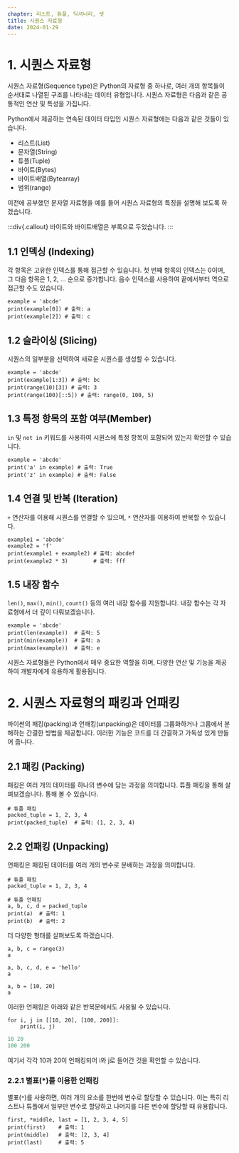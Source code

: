 ```yaml
---
chapter: 리스트, 튜플, 딕셔너리, 셋
title: 시퀀스 자료형
date: 2024-01-29
---
```


# 1. 시퀀스 자료형

시퀀스 자료형(Sequence type)은 Python의 자료형 중 하나로, 여러 개의 항목들이 순서대로 나열된 구조를 나타내는 데이터 유형입니다. 시퀀스 자료형은 다음과 같은 공통적인 연산 및 특성을 가집니다.

Python에서 제공하는 연속된 데이터 타입인 시퀀스 자료형에는 다음과 같은 것들이 있습니다.

- 리스트(List)
- 문자열(String)
- 튜플(Tuple)
- 바이트(Bytes)
- 바이트배열(Bytearray)
- 범위(range)

이전에 공부했던 문자열 자료형을 예를 들어 시퀀스 자료형의 특징을 설명해 보도록 하겠습니다.

:::div{.callout}
바이트와 바이트배열은 부록으로 두었습니다.
:::

## 1.1 인덱싱 (Indexing)

각 항목은 고유한 인덱스를 통해 접근할 수 있습니다. 첫 번째 항목의 인덱스는 0이며, 그 다음 항목은 1, 2, ... 순으로 증가합니다. 음수 인덱스를 사용하여 끝에서부터 역으로 접근할 수도 있습니다.

```python-exec
example = 'abcde'
print(example[0]) # 출력: a
print(example[2]) # 출력: c
```

## 1.2 슬라이싱 (Slicing)

시퀀스의 일부분을 선택하여 새로운 시퀀스를 생성할 수 있습니다.

```python-exec
example = 'abcde'
print(example[1:3]) # 출력: bc
print(range(10)[3]) # 출력: 3
print(range(100)[::5]) # 출력: range(0, 100, 5)
```

## 1.3 특정 항목의 포함 여부(Member)

`in` 및 `not in` 키워드를 사용하여 시퀀스에 특정 항목이 포함되어 있는지 확인할 수 있습니다.

```python-exec
example = 'abcde'
print('a' in example) # 출력: True
print('z' in example) # 출력: False
```

## 1.4 연결 및 반복 (Iteration)

`+` 연산자를 이용해 시퀀스를 연결할 수 있으며, `*` 연산자를 이용하여 반복할 수 있습니다.

```python-exec
example1 = 'abcde'
example2 = 'f'
print(example1 + example2) # 출력: abcdef
print(example2 * 3)        # 출력: fff
```

## 1.5 내장 함수

`len()`, `max()`, `min()`, `count()` 등의 여러 내장 함수를 지원합니다. 내장 함수는 각 자료형에서 더 깊이 다뤄보겠습니다.

```python-exec
example = 'abcde'
print(len(example))  # 출력: 5
print(min(example))  # 출력: a
print(max(example))  # 출력: e
```

시퀀스 자료형들은 Python에서 매우 중요한 역할을 하며, 다양한 연산 및 기능을 제공하여 개발자에게 유용하게 활용됩니다.

# 2. 시퀀스 자료형의 패킹과 언패킹

파이썬의 패킹(packing)과 언패킹(unpacking)은 데이터를 그룹화하거나 그룹에서 분해하는 간결한 방법을 제공합니다. 이러한 기능은 코드를 더 간결하고 가독성 있게 만들어 줍니다.

## 2.1 패킹 (Packing)

패킹은 여러 개의 데이터를 하나의 변수에 담는 과정을 의미합니다. 튜플 패킹을 통해 살펴보겠습니다. 통해 볼 수 있습니다.

```python-exec
# 튜플 패킹
packed_tuple = 1, 2, 3, 4
print(packed_tuple)  # 출력: (1, 2, 3, 4)
```

## 2.2 언패킹 (Unpacking)

언패킹은 패킹된 데이터를 여러 개의 변수로 분배하는 과정을 의미합니다.

```python-exec
# 튜플 패킹
packed_tuple = 1, 2, 3, 4

# 튜플 언패킹
a, b, c, d = packed_tuple
print(a)  # 출력: 1
print(b)  # 출력: 2
```

더 다양한 형태를 살펴보도록 하겠습니다.

```python-exec
a, b, c = range(3)
a
```

```python-exec
a, b, c, d, e = 'hello'
a
```

```python-exec
a, b = [10, 20]
a
```

이러한 언패킹은 아래와 같은 반복문에서도 사용될 수 있습니다.

```python-exec
for i, j in [[10, 20], [100, 200]]:
    print(i, j)
```

```python
10 20
100 200
```

여기서 각각 10과 20이 언패킹되어 i와 j로 들어간 것을 확인할 수 있습니다.

### 2.2.1 별표(\*)를 이용한 언패킹

별표(`*`)를 사용하면, 여러 개의 요소를 한번에 변수로 할당할 수 있습니다. 이는 특히 리스트나 튜플에서 일부만 변수로 할당하고 나머지를 다른 변수에 할당할 때 유용합니다.

```python-exec
first, *middle, last = [1, 2, 3, 4, 5]
print(first)    # 출력: 1
print(middle)   # 출력: [2, 3, 4]
print(last)     # 출력: 5
```
